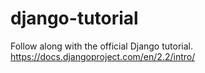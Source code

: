# django-tutorial

Follow along with the official Django tutorial.
https://docs.djangoproject.com/en/2.2/intro/
